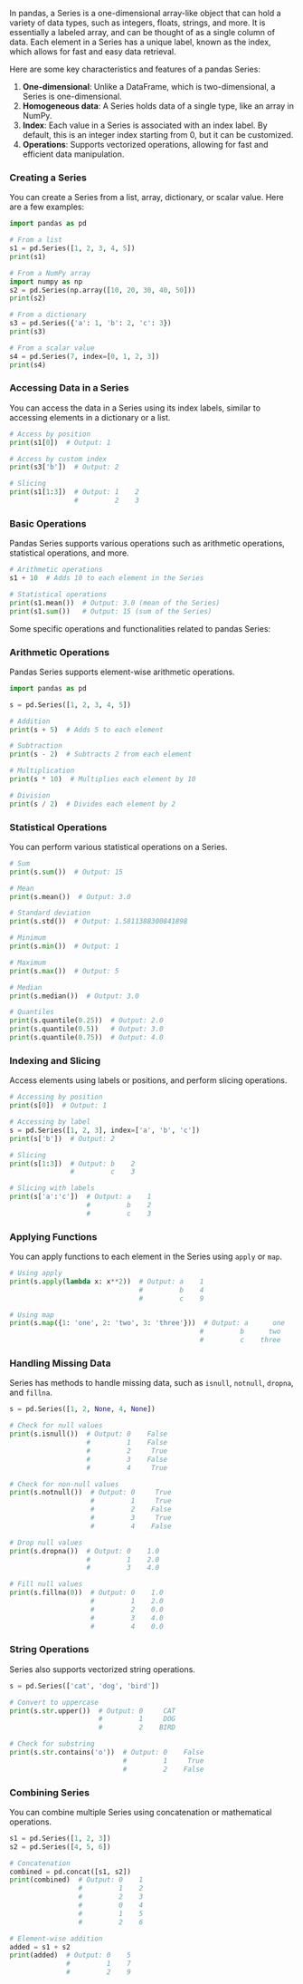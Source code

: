 In pandas, a Series is a one-dimensional array-like object that can hold a variety of data types, such as integers, floats, strings, and more. It is essentially a labeled array, and can be thought of as a single column of data. Each element in a Series has a unique label, known as the index, which allows for fast and easy data retrieval.

Here are some key characteristics and features of a pandas Series:

1. **One-dimensional**: Unlike a DataFrame, which is two-dimensional, a Series is one-dimensional.
2. **Homogeneous data**: A Series holds data of a single type, like an array in NumPy.
3. **Index**: Each value in a Series is associated with an index label. By default, this is an integer index starting from 0, but it can be customized.
4. **Operations**: Supports vectorized operations, allowing for fast and efficient data manipulation.

### Creating a Series

You can create a Series from a list, array, dictionary, or scalar value. Here are a few examples:

```python
import pandas as pd

# From a list
s1 = pd.Series([1, 2, 3, 4, 5])
print(s1)

# From a NumPy array
import numpy as np
s2 = pd.Series(np.array([10, 20, 30, 40, 50]))
print(s2)

# From a dictionary
s3 = pd.Series({'a': 1, 'b': 2, 'c': 3})
print(s3)

# From a scalar value
s4 = pd.Series(7, index=[0, 1, 2, 3])
print(s4)
```

### Accessing Data in a Series

You can access the data in a Series using its index labels, similar to accessing elements in a dictionary or a list.

```python
# Access by position
print(s1[0])  # Output: 1

# Access by custom index
print(s3['b'])  # Output: 2

# Slicing
print(s1[1:3])  # Output: 1    2
                #         2    3
```

### Basic Operations

Pandas Series supports various operations such as arithmetic operations, statistical operations, and more.

```python
# Arithmetic operations
s1 + 10  # Adds 10 to each element in the Series

# Statistical operations
print(s1.mean())  # Output: 3.0 (mean of the Series)
print(s1.sum())   # Output: 15 (sum of the Series)
```

Some specific operations and functionalities related to pandas Series:

### Arithmetic Operations

Pandas Series supports element-wise arithmetic operations.

```python
import pandas as pd

s = pd.Series([1, 2, 3, 4, 5])

# Addition
print(s + 5)  # Adds 5 to each element

# Subtraction
print(s - 2)  # Subtracts 2 from each element

# Multiplication
print(s * 10)  # Multiplies each element by 10

# Division
print(s / 2)  # Divides each element by 2
```

### Statistical Operations

You can perform various statistical operations on a Series.

```python
# Sum
print(s.sum())  # Output: 15

# Mean
print(s.mean())  # Output: 3.0

# Standard deviation
print(s.std())  # Output: 1.5811388300841898

# Minimum
print(s.min())  # Output: 1

# Maximum
print(s.max())  # Output: 5

# Median
print(s.median())  # Output: 3.0

# Quantiles
print(s.quantile(0.25))  # Output: 2.0
print(s.quantile(0.5))   # Output: 3.0
print(s.quantile(0.75))  # Output: 4.0
```

### Indexing and Slicing

Access elements using labels or positions, and perform slicing operations.

```python
# Accessing by position
print(s[0])  # Output: 1

# Accessing by label
s = pd.Series([1, 2, 3], index=['a', 'b', 'c'])
print(s['b'])  # Output: 2

# Slicing
print(s[1:3])  # Output: b    2
               #         c    3

# Slicing with labels
print(s['a':'c'])  # Output: a    1
                   #         b    2
                   #         c    3
```

### Applying Functions

You can apply functions to each element in the Series using `apply` or `map`.

```python
# Using apply
print(s.apply(lambda x: x**2))  # Output: a    1
                                #         b    4
                                #         c    9

# Using map
print(s.map({1: 'one', 2: 'two', 3: 'three'}))  # Output: a      one
                                               #         b      two
                                               #         c    three
```

### Handling Missing Data

Series has methods to handle missing data, such as `isnull`, `notnull`, `dropna`, and `fillna`.

```python
s = pd.Series([1, 2, None, 4, None])

# Check for null values
print(s.isnull())  # Output: 0    False
                   #         1    False
                   #         2     True
                   #         3    False
                   #         4     True

# Check for non-null values
print(s.notnull())  # Output: 0     True
                    #         1     True
                    #         2    False
                    #         3     True
                    #         4    False

# Drop null values
print(s.dropna())  # Output: 0    1.0
                   #         1    2.0
                   #         3    4.0

# Fill null values
print(s.fillna(0))  # Output: 0    1.0
                    #         1    2.0
                    #         2    0.0
                    #         3    4.0
                    #         4    0.0
```

### String Operations

Series also supports vectorized string operations.

```python
s = pd.Series(['cat', 'dog', 'bird'])

# Convert to uppercase
print(s.str.upper())  # Output: 0     CAT
                      #         1     DOG
                      #         2    BIRD

# Check for substring
print(s.str.contains('o'))  # Output: 0    False
                            #         1     True
                            #         2    False
```

### Combining Series

You can combine multiple Series using concatenation or mathematical operations.

```python
s1 = pd.Series([1, 2, 3])
s2 = pd.Series([4, 5, 6])

# Concatenation
combined = pd.concat([s1, s2])
print(combined)  # Output: 0    1
                 #         1    2
                 #         2    3
                 #         0    4
                 #         1    5
                 #         2    6

# Element-wise addition
added = s1 + s2
print(added)  # Output: 0    5
              #         1    7
              #         2    9
```
